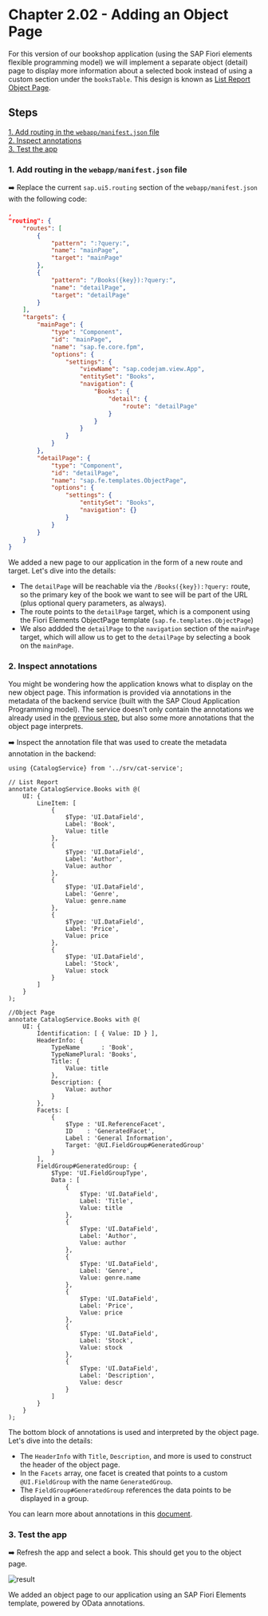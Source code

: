 # Chapter 2.02 - Adding an Object Page

For this version of our bookshop application (using the SAP Fiori elements flexible programming model) we will implement a separate object (detail) page to display more information about a selected book instead of using a custom section under the `booksTable`. This design is known as [List Report Object Page](https://sapui5.hana.ondemand.com/sdk/#/topic/c0eec49db81a441e878f528c8f3d28de.html).

## Steps

[1. Add routing in the `webapp/manifest.json` file](#1-add-routing-in-the-webappmanifestjson-file)<br>
[2. Inspect annotations](#2-inspect-annotations)<br>
[3. Test the app](#3-test-the-app)<br>

### 1. Add routing in the `webapp/manifest.json` file

➡️ Replace the current `sap.ui5.routing` section of the `webapp/manifest.json` with the following code:

```json
,
"routing": {
    "routes": [
        {
            "pattern": ":?query:",
            "name": "mainPage",
            "target": "mainPage"
        },
        {
            "pattern": "/Books({key}):?query:",
            "name": "detailPage",
            "target": "detailPage"
        }
    ],
    "targets": {
        "mainPage": {
            "type": "Component",
            "id": "mainPage",
            "name": "sap.fe.core.fpm",
            "options": {
                "settings": {
                    "viewName": "sap.codejam.view.App",
                    "entitySet": "Books",
                    "navigation": {
                        "Books": {
                            "detail": {
                                "route": "detailPage"
                            }
                        }
                    }
                }
            }
        },
        "detailPage": {
            "type": "Component",
            "id": "detailPage",
            "name": "sap.fe.templates.ObjectPage",
            "options": {
                "settings": {
                    "entitySet": "Books",
                    "navigation": {}
                }
            }
        }
    }
}
```

We added a new page to our application in the form of a new route and target. Let's dive into the details:
- The `detailPage` will be reachable via the `/Books({key}):?query:` route, so the primary key of the book we want to see will be part of the URL (plus optional query parameters, as always).
- The route points to the `detailPage` target, which is a component using the Fiori Elements ObjectPage template (`sap.fe.templates.ObjectPage`)
- We also addded the `detailPage` to the `navigation` section of the `mainPage` target, which will allow us to get to the `detailPage` by selecting a book on the `mainPage`.

### 2. Inspect annotations

You might be wondering how the application knows what to display on the new object page. This information is provided via annotations in the metadata of the backend service (built with the SAP Cloud Application Programming model). The service doesn't only contain the annotations we already used in the [previous step](/chapters/2.01-fe-fpm#9-rebuild-the-webapp-fpmviewappviewxml), but also some more annotations that the object page interprets.

➡️ Inspect the annotation file that was used to create the metadata annotation in the backend:

```cds
using {CatalogService} from '../srv/cat-service';

// List Report
annotate CatalogService.Books with @(
    UI: {
        LineItem: [
            {
                $Type: 'UI.DataField',
                Label: 'Book',
                Value: title
            },
            {
                $Type: 'UI.DataField',
                Label: 'Author',
                Value: author
            },
            {
                $Type: 'UI.DataField',
                Label: 'Genre',
                Value: genre.name
            },
            {
                $Type: 'UI.DataField',
                Label: 'Price',
                Value: price
            },
            {
                $Type: 'UI.DataField',
                Label: 'Stock',
                Value: stock
            }
        ]
    }
);

//Object Page
annotate CatalogService.Books with @(
    UI: {
		Identification: [ { Value: ID } ],
		HeaderInfo: {
			TypeName      : 'Book',
			TypeNamePlural: 'Books',
			Title: {
				Value: title
			},
			Description: {
				Value: author
			}
		},
		Facets: [
            {
                $Type : 'UI.ReferenceFacet',
                ID    : 'GeneratedFacet',
                Label : 'General Information',
                Target: '@UI.FieldGroup#GeneratedGroup'
            }
        ],
        FieldGroup#GeneratedGroup: {
            $Type: 'UI.FieldGroupType',
            Data : [
                {
                    $Type: 'UI.DataField',
                    Label: 'Title',
                    Value: title
                },
                {
                    $Type: 'UI.DataField',
                    Label: 'Author',
                    Value: author
                },
                {
                    $Type: 'UI.DataField',
                    Label: 'Genre',
                    Value: genre.name
                },
                {
                    $Type: 'UI.DataField',
                    Label: 'Price',
                    Value: price
                },
                {
                    $Type: 'UI.DataField',
                    Label: 'Stock',
                    Value: stock
                },
                {
                    $Type: 'UI.DataField',
                    Label: 'Description',
                    Value: descr
                }
            ]
        }
    }
);
```

The bottom block of annotations is used and interpreted by the object page. Let's dive into the details:
- The `HeaderInfo` with `Title`, `Description`, and more is used to construct the header of the object page.
- In the `Facets` array, one facet is created that points to a custom `@UI.FieldGroup` with the name `GeneratedGroup`.
- The `FieldGroup#GeneratedGroup` references the data points to be displayed in a group.

You can learn more about annotations in this [document](https://github.com/SAP-samples/odata-basics-handsonsapdev/blob/annotations/bookshop/README.md).

### 3. Test the app

➡️ Refresh the app and select a book. This should get you to the object page.

![result](result.png#border)

We added an object page to our application using an SAP Fiori Elements template, powered by OData annotations.